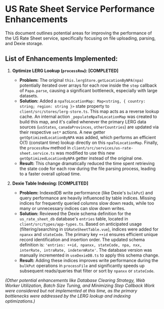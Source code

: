 # US Rate Sheet Service Performance Enhancements

This document outlines potential areas for improving the performance of the US Rate Sheet service, specifically focusing on file uploading, parsing, and Dexie storage.

## List of Enhancements Implemented:

1.  **Optimize LERG Lookup (`processRow`): [COMPLETED]**

    - **Problem:** The original `this.lergStore.getLocationByNPA(npa)` potentially iterated over arrays for each row inside the `step` callback of `Papa.parse`, causing a significant bottleneck, especially with large datasets.
    - **Solution:** Added a `npaToLocationMap: Map<string, { country: string; region: string }>` state property to `client/src/stores/lerg-store.ts`. This map acts as a reverse lookup cache. An internal action `_populateNpaToLocationMap` was created to build this map, and it's called whenever the primary LERG data sources (`usStates`, `canadaProvinces`, `otherCountries`) are updated via their respective `set*` actions. A new getter `getOptimizedLocationByNPA` was added, which performs an efficient O(1) (constant time) lookup directly on this `npaToLocationMap`. Finally, the `processRow` method in `client/src/services/us-rate-sheet.service.ts` was modified to use this new `getOptimizedLocationByNPA` getter instead of the original one.
    - **Result:** This change dramatically reduced the time spent retrieving the state code for each row during the file parsing process, leading to a faster overall upload time.

2.  **Dexie Table Indexing: [COMPLETED]**

    - **Problem:** IndexedDB write performance (like Dexie's `bulkPut`) and query performance are heavily influenced by table indices. Missing indices for frequently queried columns slow down reads, while too many or unnecessary indices can slow down writes.
    - **Solution:** Reviewed the Dexie schema definition for the `us_rate_sheet_db` database's `entries` table, located in `client/src/types/app-types.ts`. Based on anticipated usage (filtering/searching in `USRateSheetTable.vue`), indices were added for `npanxx` and `stateCode`. The primary key `++id` ensures efficient unique record identification and insertion order. The updated schema definition is: `'entries: ++id, npanxx, stateCode, npa, nxx, interRate, intraRate, indetermRate'`. The database version was manually incremented in `useDexieDB.ts` to apply this schema change.
    - **Result:** Adding these indices improves write performance during the `bulkPut` operations in `processFile` and significantly speeds up subsequent reads/queries that filter or sort by `npanxx` or `stateCode`.

_(Other potential enhancements like Database Clearing Strategy, Web Worker Utilization, Batch Size Tuning, and Minimizing Step Callback Work were considered but not implemented at this time, as the primary bottlenecks were addressed by the LERG lookup and indexing optimizations.)_
